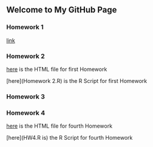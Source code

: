 ## Welcome to My GitHub Page

### Homework 1
[link](https://moodle.boun.edu.tr/login/)

### Homework 2

[here](Homework-2.html) is the HTML file for first Homework

[here](Homework 2.R) is the R Script for first Homework

### Homework 3

### Homework 4
[here](HW4.html) is the HTML file for fourth Homework

[here](HW4.R is) the R Script for fourth Homework

